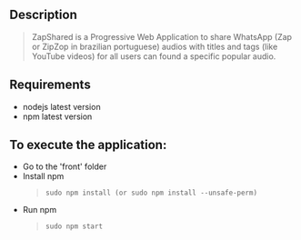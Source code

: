 ## Description
 > ZapShared is a Progressive Web Application to share WhatsApp (Zap or ZipZop in brazilian portuguese) audios with titles and tags (like YouTube videos) for all users can found a specific popular audio.

## Requirements
* nodejs latest version
* npm latest version

## To execute the application:
* Go to the 'front' folder
* Install npm
    > ```sudo npm install (or sudo npm install --unsafe-perm)```
* Run npm
    > ```sudo npm start```
